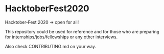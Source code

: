 # HacktoberFest2020
Hacktober-Fest 2020 -> open for all!

This repository could be used for reference and for those who are preparing for internships/jobs/fellowships or any other interviews.

Also check CONTRIBUTING.md on your way.
